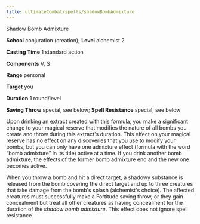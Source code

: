 ```yaml
---
title: ultimateCombat/spells/shadowBombAdmixture
---
```

Shadow Bomb Admixture

**School** conjuration (creation); **Level** alchemist 2

**Casting Time** 1 standard action

**Components** V, S

**Range** personal

**Target** you

**Duration** 1 round/level

**Saving Throw** special, see below; **Spell Resistance** special, see below

Upon drinking an extract created with this formula, you make a significant change to your magical reserve that modifies the nature of all bombs you create and throw during this extract's duration. This effect on your magical reserve has no effect on any discoveries that you use to modify your bombs, but you can only have one admixture effect (formula with the word “bomb admixture” in its title) active at a time. If you drink another bomb admixture, the effects of the former bomb admixture end and the new one becomes active.

When you throw a bomb and hit a direct target, a shadowy substance is released from the bomb covering the direct target and up to three creatures that take damage from the bomb's splash (alchemist's choice). The affected creatures must successfully make a Fortitude saving throw, or they gain concealment but treat all other creatures as having concealment for the duration of the _shadow bomb admixture_. This effect does not ignore spell resistance.

